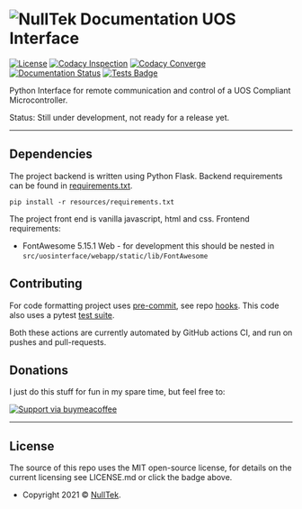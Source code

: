 # ![NullTek Documentation](resources/UOSLogoSmall.png) UOS Interface

[![License](https://img.shields.io/:license-mit-blue.svg?style=flat-square)](LICENSE.md)
[![Codacy Inspection](https://app.codacy.com/project/badge/Grade/8a24020489ee4638aa10449e3f1cc0cd)](https://www.codacy.com/gh/CreatingNull/UOS-Interface/dashboard?utm_source=github.com&amp;utm_medium=referral&amp;utm_content=CreatingNull/UOS-Interface&amp;utm_campaign=Badge_Grade)
[![Codacy Converge](https://app.codacy.com/project/badge/Coverage/8a24020489ee4638aa10449e3f1cc0cd)](https://www.codacy.com/gh/CreatingNull/UOS-Interface/dashboard?utm_source=github.com&utm_medium=referral&utm_content=CreatingNull/UOS-Interface&utm_campaign=Badge_Coverage)
[![Documentation Status](https://readthedocs.org/projects/uos-interface/badge/?version=latest)](https://uos-interface.nulltek.xyz/en/latest/?badge=latest)
[![Tests Badge](https://github.com/CreatingNull/UOS-Interface/actions/workflows/run-tests.yml/badge.svg)](https://github.com/CreatingNull/UOS-Interface/actions/workflows/run-tests.yml)

Python Interface for remote communication and control of a UOS Compliant Microcontroller.

Status: Still under development, not ready for a release yet.

---

## Dependencies

The project backend is written using Python Flask.
Backend requirements can be found in [requirements.txt](resources/requirements.txt).

```pip install -r resources/requirements.txt```

The project front end is vanilla javascript, html and css.
Frontend requirements:
*   FontAwesome 5.15.1 Web - for development this should be nested in `src/uosinterface/webapp/static/lib/FontAwesome`

## Contributing

For code formatting project uses [pre-commit](https://github.com/CreatingNull/UOS-Interface/actions/workflows/run-pre-commit.yml), see repo [hooks](pre-commit-config.yaml).
This code also uses a pytest [test suite](https://github.com/CreatingNull/UOS-Interface/actions/workflows/run-tests.yml).

Both these actions are currently automated by GitHub actions CI, and run on pushes and pull-requests.

## Donations

I just do this stuff for fun in my spare time, but feel free to:

[![Support via buymeacoffee](https://www.buymeacoffee.com/assets/img/custom_images/orange_img.png)](https://www.buymeacoffee.com/nulltek)

---

## License

The source of this repo uses the MIT open-source license, for details on the current licensing see LICENSE.md or click the badge above.
*   Copyright 2021 © <a href="https://nulltek.xyz" target="_blank">NullTek</a>.
